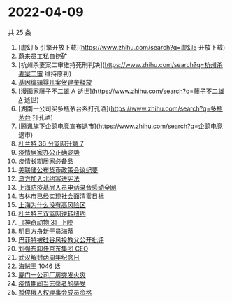 # 2022-04-09

共 25 条

<!-- BEGIN -->
<!-- 最后更新时间 Sat Apr 09 2022 12:09:38 GMT+0800 (China Standard Time) -->

1. [虚幻 5 引擎开放下载](https://www.zhihu.com/search?q=虚幻5 开放下载)
1. [蔚来员工私自挖矿](https://www.zhihu.com/search?q=蔚来员工)
1. [杭州杀妻案二审维持死刑判决](https://www.zhihu.com/search?q=杭州杀妻案二审 维持原判)
1. [基因编辑婴儿案贺建奎释放](https://www.zhihu.com/search?q=基因编辑婴儿案)
1. [漫画家藤子不二雄 A 逝世](https://www.zhihu.com/search?q=藤子不二雄A 逝世)
1. [湖南一公司买多瓶茅台系打孔酒](https://www.zhihu.com/search?q=多瓶茅台 打孔酒)
1. [腾讯旗下企鹅电竞宣布退市](https://www.zhihu.com/search?q=企鹅电竞 退市)
1. [杜兰特 36 分篮网升第 7](https://www.zhihu.com/search?q=篮网)
1. [疫情居家办公正确姿势](https://www.zhihu.com/search?q=疫情居家办公)
1. [疫情长期居家必备品](https://www.zhihu.com/search?q=疫情居家必备)
1. [美联储公布货币政策会议纪要](https://www.zhihu.com/search?q=美联储)
1. [乌方加入北约写进宪法](https://www.zhihu.com/search?q=乌克兰加入北约)
1. [上海防疫基层人员电话录音感动全网](https://www.zhihu.com/search?q=上海防疫工作人员电话录音)
1. [吉林市已经实现社会面清零目标](https://www.zhihu.com/search?q=吉林市疫情社会面清零)
1. [上海为什么没有高风险区](https://www.zhihu.com/search?q=上海高风险)
1. [杜兰特三双篮网逆转纽约](https://www.zhihu.com/search?q=篮网)
1. [《神奇动物 3》上映](https://www.zhihu.com/search?q=神奇动物3)
1. [明日方舟新干员海蒂](https://www.zhihu.com/search?q=明日方舟)
1. [巴菲特被硅谷风投教父公开批评](https://www.zhihu.com/search?q=巴菲特被蒂尔公开批评)
1. [刘强东卸任京东集团 CEO](https://www.zhihu.com/search?q=刘强东)
1. [武汉解封两周年纪念日](https://www.zhihu.com/search?q=武汉解封纪念日)
1. [海贼王 1046 话](https://www.zhihu.com/search?q=海贼王)
1. [厦门一公司厂房突发火灾](https://www.zhihu.com/search?q=厦门突发火灾)
1. [疫情期间当志愿者的感受](https://www.zhihu.com/search?q=抗疫志愿者)
1. [暂停俄人权理事会成员资格](https://www.zhihu.com/search?q=暂停俄人权理事会成员资格)

<!-- END -->
